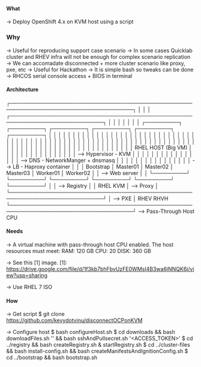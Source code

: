#### What
→ Deploy OpenShift 4.x on KVM host using a script

### Why
→ Useful for reproducing support case scenario
→ In some cases Quicklab cluster and RHEV infra will not be enough for complex scenario replication
→ We can accomadate disconnected + more cluster scenario like proxy, pxe, etc
→ Useful for Hackathon
→ It is simple bash so tweaks can be done
→ RHCOS serial console access + BIOS in terminal

#### Architecture
┌───────────────────────────────────────────────────────────────────────────────────┐
│                                                                                   │
│   ┌───────────────────────────────────────────────────────────────────────────┐   │
│   │                                                                           │   │
│   │  ┌─────────┐ ┌─────────┐ ┌─────────┐ ┌─────────┐ ┌─────────┐ ┌─────────┐  │   │
│   │  │         │ │         │ │         │ │         │ │         │ │         │  │   │
│   │  │         │ │         │ │         │ │         │ │         │ │         │  │   │
│   │  │         │ │         │ │         │ │         │ │         │ │         │  │   │
│   │  │         │ │         │ │         │ │         │ │         │ │         │  │   │
│   │  │         │ │         │ │         │ │         │ │         │ │         │  │   │
│   │  │         │ │         │ │         │ │         │ │         │ │         │  │   │  RHEL HOST (Big VM)
│   │  │         │ │         │ │         │ │         │ │         │ │         │  │   │  --> Hypervisor - KVM
│   │  │         │ │         │ │         │ │         │ │         │ │         │  │   │  --> DNS - NetworkManger + dnsmasq
│   │  │         │ │         │ │         │ │         │ │         │ │         │  │   │  --> LB - Haproxy container
│   │  │ Bootstrap │  Master01 │  Master02 │  Master03 │  Worker01 │  Worker02  │   │  --> Web server
│   │  └─────────┘ └─────────┘ └─────────┘ └─────────┘ └─────────┘ └─────────┘  │   │  --> Registry
│   │                                                                    RHEL KVM   │  --> Proxy
│   └───────────────────────────────────────────────────────────────────────────┘   │  --> PXE
│                                                                                RHEV  RHVH
└───────────────────────────────────────────────────────────────────────────────────┘  --> Pass-Through Host CPU

#### Needs
→ A virtual machine with pass-through host CPU enabled. The host resources must meet:
   RAM:  120 GB
   CPU:  20
   DISK: 360 GB

→ See this [1] image.
  [1]: https://drive.google.com/file/d/1f3kb7bhFbvUzFE0WMsI4B3wa6jNNQK6j/view?usp=sharing

→ Use RHEL 7 ISO

#### How
→ Get script
   $ git clone https://github.com/kevydotvinu/disconnectOCPonKVM

→ Configure host
   $ bash configureHost.sh
   $ cd downloads && bash downloadFiles.sh '<VERSION>' && bash sshAndPullsecret.sh '<ACCESS_TOKEN>'
   $ cd ../registry && bash createRegistry.sh & startRegistry.sh
   $ cd ../cluster-files && bash install-config.sh && bash createManifestsAndIgnitionConfig.sh
   $ cd ../bootstrap && bash bootstrap.sh
